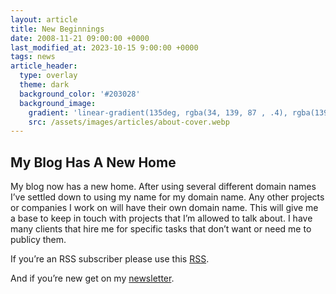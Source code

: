 ```yaml
---
layout: article
title: New Beginnings
date: 2008-11-21 09:00:00 +0000
last_modified_at: 2023-10-15 9:00:00 +0000
tags: news
article_header:
  type: overlay
  theme: dark
  background_color: '#203028'
  background_image:
    gradient: 'linear-gradient(135deg, rgba(34, 139, 87 , .4), rgba(139, 34, 139, .4))'
    src: /assets/images/articles/about-cover.webp
---
```

## My Blog Has A New Home

My blog now has a new home. After using several different domain names I’ve settled down to using my name for my domain name. Any other projects or companies I work on will have their own domain name. This will give me a base to keep in touch with projects that I’m allowed to talk about. I have many clients that hire me for specific tasks that don’t want or need me to publicy them.
<!--more-->

If you’re an RSS subscriber please use this [RSS](https://christophersherrod.com/feed.xml).

And if you’re new get on my [newsletter](https://christophersherrod.com/newsletter/).
